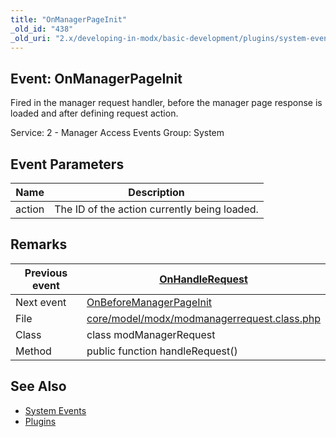 ```yaml
---
title: "OnManagerPageInit"
_old_id: "438"
_old_uri: "2.x/developing-in-modx/basic-development/plugins/system-events/onmanagerpageinit"
---
```


## Event: OnManagerPageInit

Fired in the manager request handler, before the manager page response is loaded and after defining request action.

Service: 2 - Manager Access Events 
Group: System

## Event Parameters

| Name | Description |
|------|-------------|
| action | The ID of the action currently being loaded. |
## Remarks

| Previous event | [OnHandleRequest](developing-in-modx/basic-development/plugins/system-events/onhandlerequest "OnHandleRequest") |
|----------------|---------------------------------------------------------------------------------------------------------------------------------|
| Next event | [OnBeforeManagerPageInit](developing-in-modx/basic-development/plugins/system-events/onbeforemanagerpageinit "OnBeforeManagerPageInit") |
| File | [core/model/modx/modmanagerrequest.class.php](https://github.com/modxcms/revolution/blob/master/core/model/modx/modmanagerrequest.class.php) |
| Class | class modManagerRequest |
| Method | public function handleRequest() |
## See Also

- [System Events](developing-in-modx/basic-development/plugins/system-events "System Events")
- [Plugins](developing-in-modx/basic-development/plugins "Plugins")